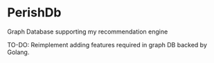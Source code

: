 # PerishDb
Graph Database supporting my recommendation engine

TO-DO: Reimplement adding features required in graph DB backed by Golang.
